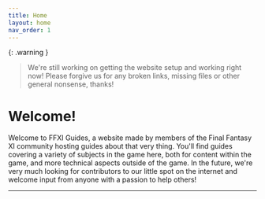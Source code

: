```yaml
---
title: Home
layout: home
nav_order: 1
---
```

{: .warning }
> We're still working on getting the website setup and working right now! Please forgive us for any broken links, missing files or other general nonsense, thanks!


# Welcome!

Welcome to FFXI Guides, a website made by members of the Final Fantasy XI community hosting guides about that very thing. You'll find guides covering a variety of subjects in the game here, both for content within the game, and more technical aspects outside of the game. In the future, we're very much looking for contributors to our little spot on the internet and welcome input from anyone with a passion to help others!

---